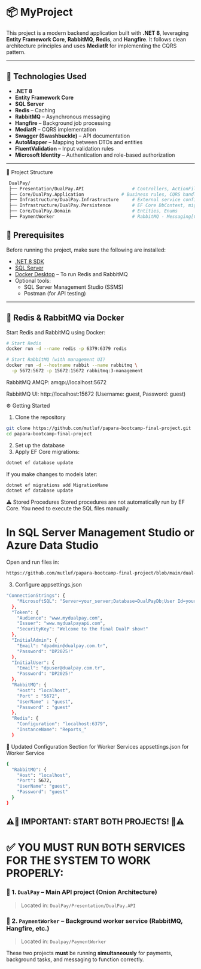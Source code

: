 # 📦 MyProject

This project is a modern backend application built with **.NET 8**, leveraging **Entity Framework Core**, **RabbitMQ**, **Redis**, and **Hangfire**. It follows clean architecture principles and uses **MediatR** for implementing the CQRS pattern.

---

## 🚀 Technologies Used

- **.NET 8**
- **Entity Framework Core**
- **SQL Server**
- **Redis** – Caching
- **RabbitMQ** – Asynchronous messaging
- **Hangfire** – Background job processing
- **MediatR** – CQRS implementation
- **Swagger (Swashbuckle)** – API documentation
- **AutoMapper** – Mapping between DTOs and entities
- **FluentValidation** – Input validation rules
- **Microsoft Identity** – Authentication and role-based authorization

---
📁 Project Structure
```bash
 DualPay/
 ├── Presentation/DualPay.API                  # Controllers, ActionFilters, FilterAttributes
 ├── Core/DualPay.Application     	       # Business rules, CQRS handlers, interfaces, ValidationBehaviors, Events, Mappings, DTOs, Validators
 ├── Infrastructure/DualPay.Infrastructure     # External service configurations (e.g., Redis Caching, RabbitMQ[Consumers, Publishers]), Worker Service for consumers
 ├── Infrastructure/DualPay.Persistence        # EF Core DbContext, migrations, repositories, Hangfire[Background services, scheduled tasks], data seeders
 ├── Core/DualPay.Domain                       # Entities, Enums
 ├── PaymentWorker                             # RabbitMQ - Messaging[Consumers, Publishers], Events

```
## 🧰 Prerequisites

Before running the project, make sure the following are installed:

- [.NET 8 SDK](https://dotnet.microsoft.com/en-us/download/dotnet/8.0)
- [SQL Server](https://www.microsoft.com/en-us/sql-server)
- [Docker Desktop](https://www.docker.com/products/docker-desktop) – To run Redis and RabbitMQ
- Optional tools:
  - SQL Server Management Studio (SSMS)
  - Postman (for API testing)

---

## 🐳 Redis & RabbitMQ via Docker

Start Redis and RabbitMQ using Docker:

```bash
# Start Redis
docker run -d --name redis -p 6379:6379 redis

# Start RabbitMQ (with management UI)
docker run -d --hostname rabbit --name rabbitmq \
  -p 5672:5672 -p 15672:15672 rabbitmq:3-management
```
RabbitMQ AMQP: amqp://localhost:5672

RabbitMQ UI: http://localhost:15672
(Username: guest, Password: guest)


⚙️ Getting Started
1. Clone the repository
```bash
git clone https://github.com/mutluf/papara-bootcamp-final-project.git
cd papara-bootcamp-final-project
```
2. Set up the database
3. Apply EF Core migrations:
```bash
dotnet ef database update
```
If you make changes to models later:
```bash
dotnet ef migrations add MigrationName
dotnet ef database update
```
⚠️ Stored Procedures
Stored procedures are not automatically run by EF Core.
You need to execute the SQL files manually:

# In SQL Server Management Studio or Azure Data Studio
Open and run files in: 
```bash
https://github.com/mutluf/papara-bootcamp-final-project/blob/main/dual-pay-stored-procedures-for-reports.sql
```
3. Configure appsettings.json
```bash
"ConnectionStrings": {
    "MicrosoftSQL": "Server=your_server;Database=DualPayDb;User Id=your_user;Password=your_password;TrustServerCertificate=True;"
  },
  "Token": {
    "Audience": "www.mydualpay.com",
    "Issuer": "www.mydualpayapi.com",
    "SecurityKey": "Welcome to the final DualP show!"
  },
  "InitialAdmin": {
    "Email": "dpadmin@dualpay.com.tr",
    "Password": "DP2025!"
  },
  "InitialUser": {
    "Email": "dpuser@dualpay.com.tr",
    "Password": "DP2025!"
  },
  "RabbitMQ": {
    "Host": "localhost",
    "Port" : "5672",
    "UserName" : "guest",
    "Password" : "guest"
  },
  "Redis": {
    "Configuration": "localhost:6379",
    "InstanceName": "Reports_"
  }
```
📌 Updated Configuration Section for Worker Services
 appsettings.json for Worker Service
```bash
{
  "RabbitMQ": {
    "Host": "localhost",
    "Port": 5672,
    "UserName": "guest",
    "Password": "guest"
  }
}
```



## ⚠️🚨 IMPORTANT: START BOTH PROJECTS! 🚨⚠️

# ✅ YOU MUST RUN BOTH SERVICES FOR THE SYSTEM TO WORK PROPERLY:

### 🔹 1. `DualPay` – Main API project (Onion Architecture)
> Located in: `DualPay/Presentation/DualPay.API`

### 🔹 2. `PaymentWorker` – Background worker service (RabbitMQ, Hangfire, etc.)
> Located in: `Dualpay/PaymentWorker`

These two projects **must** be running **simultaneously** for payments, background tasks, and messaging to function correctly.


